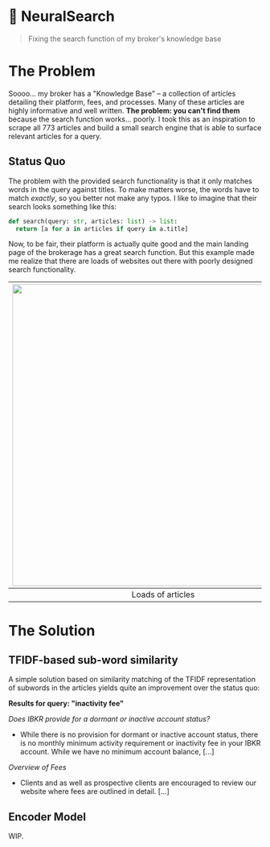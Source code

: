 # 🧠 NeuralSearch
> Fixing the search function of my broker's knowledge base

# The Problem
Soooo... my broker has a "Knowledge Base" – a collection of articles detailing their platform, fees, and processes. Many of these articles are highly informative and well written. **The problem: you can't find them** because the search function works... poorly. I took this as an inspiration to scrape all 773 articles and build a small search engine that is able to surface relevant articles for a query.

## Status Quo
The problem with the provided search functionality is that it only matches words in the query against titles. To make matters worse, the words have to match *exactly*, so you better not make any typos. I like to imagine that their search looks something like this:

```python
def search(query: str, articles: list) -> list:
  return [a for a in articles if query in a.title]
```

Now, to be fair, their platform is actually quite good and the main landing page of the brokerage has a great search function. But this example made me realize that there are loads of websites out there with poorly designed search functionality.

| <img width=600 src="https://user-images.githubusercontent.com/58488209/159924491-ad7c0f54-82a3-4230-87af-1842c439bacf.png">| <img width=600 src="https://user-images.githubusercontent.com/58488209/159925114-8c631a50-4930-472a-9bd8-3f3f3885e441.png"> |
|:---:|:---:|
|Loads of articles|The search results for "inactivity fee"|

# The Solution
## TFIDF-based sub-word similarity
A simple solution based on similarity matching of the TFIDF representation of subwords in the articles yields quite an improvement over the status quo:

**Results for query: "inactivity fee"**

*Does IBKR provide for a dormant or inactive account status?*  
- While there is no provision for dormant or inactive account status, there is no monthly minimum activity requirement or inactivity fee in your IBKR account. While we have no minimum account balance, [...]

*Overview of Fees*  
- Clients and as well as prospective clients are encouraged to review our website where fees are outlined in detail. [...]

## Encoder Model
WIP.
